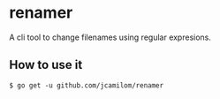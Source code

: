 # renamer

A cli tool to change filenames using regular expresions.

## How to use it

```
$ go get -u github.com/jcamilom/renamer
```
